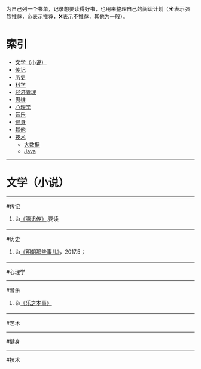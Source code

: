 为自己列一个书单，记录想要读得好书，也用来整理自己的阅读计划（:sunny:表示强烈推荐，:+1:表示推荐，:x:表示不推荐，其他为一般）。

# 索引
- [文学（小说）](https://github.com/chinazhaoht/book-list/blob/master/list.md#文学小说)
- [传记](https://github.com/chinazhaoht/book-list/blob/master/list.md#传记)
- [历史](https://github.com/chinazhaoht/book-list/blob/master/list.md#历史)
- [科学](https://github.com/chinazhaoht/book-list/blob/master/list.md#科学)
- [经济管理](https://github.com/chinazhaoht/book-list/blob/master/list.md#经济管理)
- [思维](https://github.com/chinazhaoht/book-list/blob/master/list.md#思维)
- [心理学](https://github.com/chinazhaoht/book-list/blob/master/list.md#心理学)
- [音乐](https://github.com/chinazhaoht/book-list/blob/master/list.md#音乐) 
- [健身](https://github.com/chinazhaoht/book-list/blob/master/list.md#健身)
- [其他](https://github.com/chinazhaoht/book-list/blob/master/list.md#其他)
- [技术](https://github.com/chinazhaoht/book-list/blob/master/list.md#技术)
  - [大数据](https://github.com/chinazhaoht/book-list/blob/master/list.md#大数据)
  - [Java](https://github.com/chinazhaoht/book-list/blob/master/list.md#Java)

------------

# 文学（小说）

------------
#传记

1. :+1:[《腾讯传》](),要读

------------
#历史

1. :+1:[《明朝那些事儿》](https://book.douban.com/subject/7163250/)，2017.5；

------------

#心理学

------------
#音乐

1. :+1:[《乐之本事》](https://book.douban.com/subject/26584734/)

------------

#艺术

------------

#健身

------------

#技术
